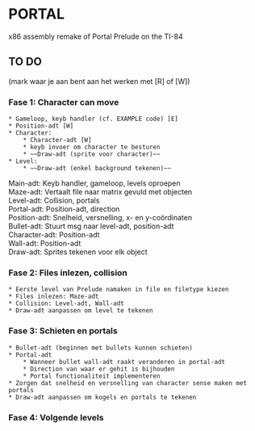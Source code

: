 # PORTAL
x86 assembly remake of Portal Prelude on the TI-84


## TO DO 
(mark waar je aan bent aan het werken met [R] of [W])


### Fase 1: Character can move
	* Gameloop, keyb handler (cf. EXAMPLE code) [E]
	* Position-adt [W]
	* Character: 
		* Character-adt [W]
		* keyb invoer om character te besturen
		* ~~Draw-adt (sprite voor character)~~
	* Level: 
		* ~~Draw-adt (enkel background tekenen)~~


Main-adt:	Keyb handler, gameloop, levels oproepen   
Maze-adt: 	Vertaalt file naar matrix gevuld met objecten   
Level-adt: 	Collision, portals   
Portal-adt: 	Position-adt, direction   
Position-adt: 	Snelheid, versnelling, x- en y-coördinaten   
Bullet-adt:	Stuurt msg naar level-adt, position-adt   
Character-adt:	Position-adt   
Wall-adt:	Position-adt   
Draw-adt:	Sprites tekenen voor elk object   


### Fase 2: Files inlezen, collision
	* Eerste level van Prelude namaken in file en filetype kiezen
	* Files inlezen: Maze-adt
	* Collision: Level-adt, Wall-adt
	* Draw-adt aanpassen om level te tekenen

### Fase 3: Schieten en portals
	* Bullet-adt (beginnen met bullets kunnen schieten)
	* Portal-adt 
		* Wanneer bullet wall-adt raakt veranderen in portal-adt
		* Direction van waar er gehit is bijhouden
		* Portal functionaliteit implementeren
	* Zorgen dat snelheid en versnelling van character sense maken met portals 
	* Draw-adt aanpassen om kogels en portals te tekenen
	
### Fase 4: Volgende levels
